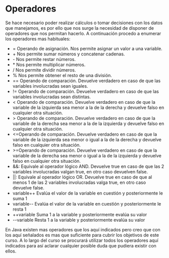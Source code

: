 # Operadores

Se hace necesario poder realizar cálculos o tomar decisiones con los datos que manejamos, es por ello que nos surge la necesidad de disponer de operadores que nos permitan hacerlo. A continuación procedo a enumerar los operadores mas habituales:

*   = Operando de asignación. Nos permite asignar un valor a una variable.
*   \+ Nos permite sumar números y concatenar cadenas.
*   \- Nos permite restar números.
*   \* Nos permite multiplicar números.
*   / Nos permite dividir números.
*   % Nos permite obtener el resto de una división.
*   == Operando de comparación. Devuelve verdadero en caso de que las variables involucradas sean iguales.
*   != Operando de comparación. Devuelve verdadero en caso de que las variables involucradas sean distintas.
*   < Operando de comparación. Devuelve verdadero en caso de que la variable de la izquierda sea menor a la de la derecha y devuelve falso en cualquier otra situación.
*   \> Operando de comparación. Devuelve verdadero en caso de que la variable de la derecha sea menor a la de la izquierda y devuelve falso en cualquier otra situación.
*   <=Operando de comparación. Devuelve verdadero en caso de que la variable de la izquierda sea menor o igual a la de la derecha y devuelve falso en cualquier otra situación.
*   \>=Operando de comparación. Devuelve verdadero en caso de que la variable de la derecha sea menor o igual a la de la izquierda y devuelve falso en cualquier otra situación.
*   &&: Equivale al operador lógico AND. Devuelve true en caso de que las 2 variables involucradas valgan true, en otro caso devuelven false.
*   ||: Equivale al operador lógico OR. Devuelve true en caso de que al menos 1 de las 2 variables involucradas valga true, en otro caso devuelve false.
*   variable++ Evalúa el valor de la variable en cuestión y posteriormente le suma 1
*   variable-- Evalúa el valor de la variable en cuestión y posteriormente le resta 1
*   ++variable Suma 1 a la variable y posteriormente evalúa su valor
*   --variable Resta 1 a la variable y posteriormente evalúa su valor

En Java existen mas operadores que los aquí indicados pero creo que con los aquí señalados es mas que suficiente para cubrir los objetivos de este curso. A lo largo del curso se procurará utilizar todos los operadores aquí indicados para así aclarar cualquier posible duda que pudiera existir con ellos.

